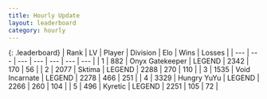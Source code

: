 ```yaml
---
title: Hourly Update
layout: leaderboard
category: hourly
---
```


{: .leaderboard}
| Rank | LV | Player | Division | Elo | Wins | Losses |
| --- | --- | --- | --- | --- | --- | --- |
| <span data-change="0">1</span> | 882 | <span title="ID: 402846">Onyx Gatekeeper</span> | LEGEND | <span data-change="0">2342</span> | <span data-change="0">170</span> | <span data-change="0">56</span> |
| <span data-change="1">2</span> | 2077 | <span title="ID: 353063">Sktima</span> | LEGEND | <span data-change="0">2288</span> | <span data-change="0">270</span> | <span data-change="0">110</span> |
| <span data-change="-1">3</span> | 1535 | <span title="ID: 366840">Void Incarnate</span> | LEGEND | <span data-change="-21">2278</span> | <span data-change="1">466</span> | <span data-change="2">251</span> |
| <span data-change="0">4</span> | 3329 | <span title="ID: 164871">Hungry YuYu</span> | LEGEND | <span data-change="0">2266</span> | <span data-change="0">260</span> | <span data-change="0">104</span> |
| <span data-change="0">5</span> | 496 | <span title="ID: 624815">Kyretic</span> | LEGEND | <span data-change="0">2251</span> | <span data-change="0">105</span> | <span data-change="0">72</span> |